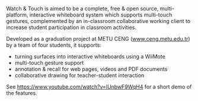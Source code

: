 Watch & Touch is aimed to be a complete, free & open source, multi-platform, interactive whiteboard system which supports multi-touch gestures, complemented by an in-classroom collaborative working client to increase student participation in classroom activities.

Developed as a graduation project at METU CENG (www.ceng.metu.edu.tr) by a team of four students, it supports:
 - turning surfaces into interactive whiteboards using a WiiMote
 - multi-touch gesture support
 - annotation & recall for web pages, videos and PDF documents
 - collaborative drawing for teacher-student interaction

See https://www.youtube.com/watch?v=lUnbwF9WqH4 for a short demo of the features.
